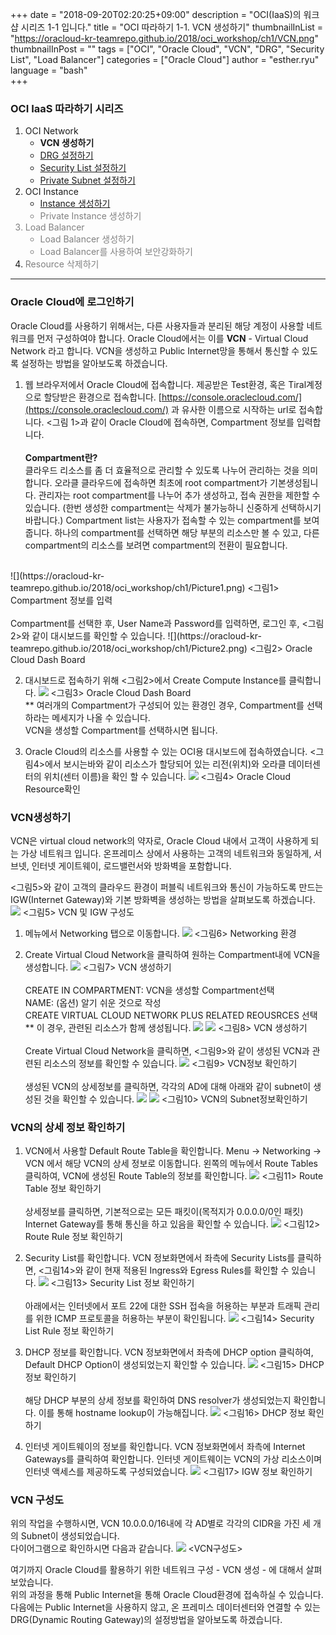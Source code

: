 
+++
date = "2018-09-20T02:20:25+09:00"
description = "OCI(IaaS)의 워크샵 시리즈 1-1 입니다."
title = "OCI 따라하기 1-1. VCN 생성하기"
thumbnailInList = "https://oracloud-kr-teamrepo.github.io/2018/oci_workshop/ch1/VCN.png"
thumbnailInPost = ""
tags = ["OCI", "Oracle Cloud", "VCN", "DRG", "Security List", "Load Balancer"]
categories = ["Oracle Cloud"]
author = "esther.ryu"
language = "bash"  
+++

### OCI IaaS 따라하기 시리즈
1. OCI Network<br>
	- **VCN 생성하기**
	- [DRG 설정하기](../oci_workshop_2)
	- [Security List 설정하기](../oci_workshop_3)
	- [Private Subnet 설정하기](../oci_workshop_4)
2. OCI Instance
	- [Instance 생성하기](../oci_workshop_5)<font color=grey>
	- Private Instance 생성하기
3. Load Balancer
	- Load Balancer 생성하기
	- Load Balancer를 사용하여 보안강화하기
4. Resource 삭제하기</font><br>

---

### Oracle Cloud에 로그인하기
Oracle Cloud를 사용하기 위해서는, 다른 사용자들과 분리된  해당 계정이 사용할 네트워크를 먼저 구성하여야 합니다. Oracle Cloud에서는 이를 **VCN** - Virtual Cloud Network 라고 합니다. 
VCN을 생성하고 Public Internet망을 통해서 통신할 수 있도록 설정하는 방법을 알아보도록 하겠습니다. 

1. 웹 브라우저에서 Oracle Cloud에 접속합니다.
제공받은 Test환경, 혹은 Tiral계정으로 할당받은 환경으로 접속합니다.
 [https://console.oraclecloud.com/](https://console.oraclecloud.com/) 과 유사한 이름으로 시작하는 url로 접속합니다.
<그림 1>과 같이 Oracle Cloud에 접속하면, Compartment 정보를 입력합니다.
<br><br>**Compartment란?**<br>
클라우드 리소스를 좀 더 효율적으로 관리할 수 있도록 나누어 관리하는 것을 의미합니다. 오라클 클라우드에 접속하면 최초에 root compartment가 기본생성됩니다. 관리자는 root compartment를 나누어 추가 생성하고, 접속 권한을 제한할 수 있습니다. (한번 생성한 compartment는 삭제가 불가능하니 신중하게 선택하시기 바랍니다.) Compartment list는 사용자가 접속할 수 있는 compartment를 보여줍니다. 하나의 compartment를 선택하면 해당 부분의 리소스만 볼 수 있고, 다른 compartment의 리소스를 보려면 compartment의 전환이 필요합니다. 
<br>
![](https://oracloud-kr-teamrepo.github.io/2018/oci_workshop/ch1/Picture1.png)
<그림1> Compartment 정보를 입력<br><br>
Compartment를 선택한 후, User Name과 Password를 입력하면,
로그인 후, <그림2>와 같이 대시보드를 확인할 수 있습니다.
![](https://oracloud-kr-teamrepo.github.io/2018/oci_workshop/ch1/Picture2.png)
<그림2> Oracle Cloud Dash Board

2. 대시보드로 접속하기 위해  <그림2>에서 Create Compute Instance를 클릭합니다. 
![](https://oracloud-kr-teamrepo.github.io/2018/oci_workshop/ch1/Picture3.png)
<그림3> Oracle Cloud Dash Board
<br> ** 여러개의 Compartment가 구성되어 있는 환경인 경우, Compartment를 선택하라는 메세지가 나올 수 있습니다. <br> VCN을 생성할 Compartment를 선택하시면 됩니다.

3. Oracle Cloud의 리소스를 사용할 수 있는 OCI용 대시보드에 접속하였습니다. <그림4>에서 보시는바와 같이 리소스가 할당되어 있는 리전(위치)와 오라클 데이터센터의 위치(센터 이름)을 확인 할 수 있습니다. 
![](https://oracloud-kr-teamrepo.github.io/2018/oci_workshop/ch1/Picture4.png)
<그림4> Oracle Cloud Resource확인

### VCN생성하기
VCN은 virtual cloud network의 약자로, Oracle Cloud 내에서 고객이 사용하게 되는 가상 네트워크 입니다. 온프레미스 상에서 사용하는 고객의 네트워크와 동일하게, 서브넷, 인터넷 게이트웨이, 로드밸런서와 방화벽을 포함합니다.

<그림5>와 같이 고객의 클라우드 환경이 퍼블릭 네트워크와 통신이 가능하도록 만드는 IGW(Internet Gateway)와 기본 방화벽을 생성하는 방법을 살펴보도록 하겠습니다.
![](https://oracloud-kr-teamrepo.github.io/2018/oci_workshop/ch1/Picture5.png)
<그림5> VCN 및 IGW 구성도

1. 메뉴에서 Networking 탭으로 이동합니다.
![](https://oracloud-kr-teamrepo.github.io/2018/oci_workshop/ch1/Picture6.png)
<그림6> Networking 환경

2. Create Virtual Cloud Network을 클릭하여 원하는 Compartment내에 VCN을 생성합니다.
![](https://oracloud-kr-teamrepo.github.io/2018/oci_workshop/ch1/Picture7.png)
<그림7> VCN 생성하기
<br><br>
CREATE IN COMPARTMENT: VCN을 생성할 Compartment선택<br>
NAME: (옵션) 알기 쉬운 것으로 작성<br>
CREATE VIRTUAL CLOUD NETWORK PLUS RELATED REOUSRCES 선택<br>
** 이 경우, 관련된 리소스가 함께 생성됩니다. 
![](https://oracloud-kr-teamrepo.github.io/2018/oci_workshop/ch1/Picture8.png)
![](https://oracloud-kr-teamrepo.github.io/2018/oci_workshop/ch1/Picture8-1.png)
<그림8> VCN 생성하기
<br><br>
Create Virtual Cloud Network을 클릭하면, <그림9>와 같이 생성된 VCN과 관련된 리소스의 정보를 확인할 수 있습니다.
![](https://oracloud-kr-teamrepo.github.io/2018/oci_workshop/ch1/Picture9.png)
<그림9> VCN정보 확인하기
<br><br>
생성된 VCN의 상세정보를 클릭하면, 각각의 AD에 대해 아래와 같이 subnet이 생성된 것을 확인할 수 있습니다.
![](https://oracloud-kr-teamrepo.github.io/2018/oci_workshop/ch1/Picture10.png)
![](https://oracloud-kr-teamrepo.github.io/2018/oci_workshop/ch1/Picture10-1.png)
<그림10> VCN의 Subnet정보확인하기

### VCN의 상세 정보 확인하기
1. VCN에서 사용할 Default Route Table을 확인합니다.
Menu -> Networking -> VCN 에서 해당 VCN의 상세 정보로 이동합니다. 왼쪽의 메뉴에서 Route Tables 클릭하여, VCN에 생성된 Route Table의 정보를 확인합니다.
![](https://oracloud-kr-teamrepo.github.io/2018/oci_workshop/ch1/Picture11.png)
<그림11> Route Table 정보 확인하기<br><br>
상세정보를 클릭하면, 기본적으로는 모든 패킷이(목적지가 0.0.0.0/0인 패킷) Internet Gateway를 통해 통신을 하고 있음을 확인할 수 있습니다.
![](https://oracloud-kr-teamrepo.github.io/2018/oci_workshop/ch1/Picture12.png)
<그림12> Route Rule 정보 확인하기

2. Security List를 확인합니다.
VCN 정보화면에서 좌측에 Security Lists를 클릭하면, <그림14>와 같이 현재 적용된 Ingress와 Egress Rules를 확인할 수 있습니다. 
![](https://oracloud-kr-teamrepo.github.io/2018/oci_workshop/ch1/Picture13.png)
<그림13> Security List 정보 확인하기<br><br>
아래에서는 인터넷에서 포트 22에 대한 SSH 접속을 허용하는 부분과 트래픽 관리를 위한 ICMP 프로토콜을 허용하는 부분이 확인됩니다.
![](https://oracloud-kr-teamrepo.github.io/2018/oci_workshop/ch1/Picture14.png)
<그림14> Security List Rule 정보 확인하기

3. DHCP 정보를 확인합니다. 
VCN 정보화면에서 좌측에 DHCP option 클릭하여, Default DHCP Option이 생성되었는지 확인할 수 있습니다. 
![](https://oracloud-kr-teamrepo.github.io/2018/oci_workshop/ch1/Picture15.png)
<그림15> DHCP 정보 확인하기<br><br>
해당 DHCP 부분의 상세 정보를 확인하여  DNS resolver가 생성되었는지 확인합니다. 이를 통해 hostname lookup이 가능해집니다.
![](https://oracloud-kr-teamrepo.github.io/2018/oci_workshop/ch1/Picture16.png)
<그림16> DHCP 정보 확인하기

4. 인터넷 게이트웨이의 정보를 확인합니다. 
VCN 정보화면에서 좌측에 Internet Gateways를 클릭하여 확인합니다. 인터넷 게이트웨이는 VCN의 가상 리소스이며 인터넷 액세스를 제공하도록 구성되었습니다. 
![](https://oracloud-kr-teamrepo.github.io/2018/oci_workshop/ch1/Picture17.png)
<그림17> IGW 정보 확인하기

### VCN 구성도

위의 작업을 수행하시면,  VCN 10.0.0.0/16내에 각 AD별로 각각의 CIDR을 가진 세 개의 Subnet이 생성되었습니다.<br>
다이어그램으로 확인하시면 다음과 같습니다.
![](https://oracloud-kr-teamrepo.github.io/2018/oci_workshop/ch1/VCN.png)
<VCN구성도>

여기까지 Oracle Cloud를 활용하기 위한 네트워크 구성 - VCN 생성 - 에 대해서 살펴보았습니다. <br>위의 과정을 통해 Public Internet을 통해 Oracle Cloud환경에 접속하실 수 있습니다. <br>다음에는 Public Internet을 사용하지 않고, 온 프레미스 데이터센터와 연결할 수 있는 DRG(Dynamic Routing Gateway)의 설정방법을 알아보도록 하겠습니다.
